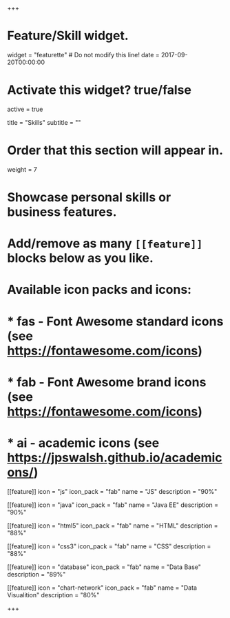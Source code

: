 +++
# Feature/Skill widget.
widget = "featurette"  # Do not modify this line!
date = 2017-09-20T00:00:00

# Activate this widget? true/false
active = true

title = "Skills"
subtitle = ""

# Order that this section will appear in.
weight = 7

# Showcase personal skills or business features.
# 
# Add/remove as many `[[feature]]` blocks below as you like.
# 
# Available icon packs and icons:
# * fas - Font Awesome standard icons (see https://fontawesome.com/icons)
# * fab - Font Awesome brand icons (see https://fontawesome.com/icons)
# * ai - academic icons (see https://jpswalsh.github.io/academicons/)

[[feature]]
  icon = "js"
  icon_pack = "fab"
  name = "JS"
  description = "90%"
  
[[feature]]
  icon = "java"
  icon_pack = "fab"
  name = "Java EE"
  description = "90%"  
  
[[feature]]
  icon = "html5"
  icon_pack = "fab"
  name = "HTML"
  description = "88%"
 
 [[feature]]
  icon = "css3"
  icon_pack = "fab"
  name = "CSS"
  description = "88%"

 [[feature]]
  icon = "database"
  icon_pack = "fab"
  name = "Data Base"
  description = "89%"
  
  [[feature]]
  icon = "chart-network"
  icon_pack = "fab"
  name = "Data Visualition"
  description = "80%"


+++
